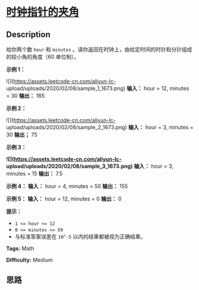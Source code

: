 # [时钟指针的夹角][title]

## Description

给你两个数 `hour` 和 `minutes` 。请你返回在时钟上，由给定时间的时针和分针组成的较小角的角度（60 单位制）。



**示例 1：**

![](https://assets.leetcode-cn.com/aliyun-lc-
upload/uploads/2020/02/08/sample_1_1673.png)
            **输入：** hour = 12, minutes = 30    **输出：** 165    

**示例 2：**

![](https://assets.leetcode-cn.com/aliyun-lc-
upload/uploads/2020/02/08/sample_2_1673.png)
            **输入：** hour = 3, minutes = 30    **输出；** 75    

**示例 3：**

**![](https://assets.leetcode-cn.com/aliyun-lc-
upload/uploads/2020/02/08/sample_3_1673.png)**
            **输入：** hour = 3, minutes = 15    **输出：** 7.5    

**示例 4：**
            **输入：** hour = 4, minutes = 50    **输出：** 155    

**示例 5：**
            **输入：** hour = 12, minutes = 0    **输出：** 0    



**提示：**

  * `1 <= hour <= 12`
  * `0 <= minutes <= 59`
  * 与标准答案误差在 `10^-5` 以内的结果都被视为正确结果。


**Tags:** Math

**Difficulty:** Medium

## 思路

[title]: https://leetcode-cn.com/problems/angle-between-hands-of-a-clock
